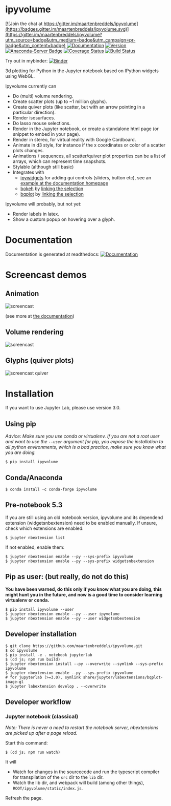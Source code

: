 # ipyvolume

[![Join the chat at https://gitter.im/maartenbreddels/ipyvolume](https://badges.gitter.im/maartenbreddels/ipyvolume.svg)](https://gitter.im/maartenbreddels/ipyvolume?utm_source=badge&utm_medium=badge&utm_campaign=pr-badge&utm_content=badge)
[![Documentation](https://readthedocs.org/projects/ipyvolume/badge/?version=latest)](https://ipyvolume.readthedocs.io/en/latest/?badge=latest)
[![Version](https://img.shields.io/pypi/v/ipyvolume.svg)](https://pypi.python.org/pypi/ipyvolume)
[![Anaconda-Server Badge](https://anaconda.org/conda-forge/ipyvolume/badges/downloads.svg)](https://anaconda.org/conda-forge/ipyvolume)
[![Coverage Status](https://coveralls.io/repos/github/maartenbreddels/ipyvolume/badge.svg)](https://coveralls.io/github/maartenbreddels/ipyvolume)
[![Build Status](https://travis-ci.org/maartenbreddels/ipyvolume.svg?branch=master)](https://travis-ci.org/maartenbreddels/ipyvolume)

Try out in mybinder: [![Binder](http://mybinder.org/badge.svg)](https://beta.mybinder.org/v2/gh/maartenbreddels/ipyvolume/master?filepath=notebooks/simple.ipynb)

3d plotting for Python in the Jupyter notebook based on IPython widgets using WebGL.

Ipyvolume currently can
 * Do (multi) volume rendering.
 * Create scatter plots (up to ~1 million glyphs).
 * Create quiver plots (like scatter, but with an arrow pointing in a particular direction).
 * Render isosurfaces.
 * Do lasso mouse selections.
 * Render in the Jupyter notebook, or create a standalone html page (or snippet to embed in your page).
 * Render in stereo, for virtual reality with Google Cardboard.
 * Animate in d3 style, for instance if the x coordinates or color of a scatter plots changes.
 * Animations / sequences, all scatter/quiver plot properties can be a list of arrays, which can represent time snapshots.
 * Stylable (although still basic)
 * Integrates with
   * [ipywidgets](https://github.com/ipython/ipywidgets) for adding gui controls (sliders, button etc), see an [example at the documentation homepage](http://ipyvolume.readthedocs.io/en/latest/index.html#built-on-ipywidgets)
   * [bokeh](//bokeh.pydata.org)  by [linking the selection](http://ipyvolume.readthedocs.io/en/latest/bokeh.html)
   * [bqplot](https://github.com/bloomberg/bqplot) by [linking the selection](http://ipyvolume.readthedocs.io/en/latest/bqplot.html)

Ipyvolume will probably, but not yet:
 * Render labels in latex.
 * Show a custom popup on hovering over a glyph.

# Documentation

Documentation is generated at readthedocs: [![Documentation](https://readthedocs.org/projects/ipyvolume/badge/?version=latest)](https://ipyvolume.readthedocs.io/en/latest/?badge=latest)

# Screencast demos

## Animation

![screencast](https://cloud.githubusercontent.com/assets/1765949/23901444/8d4f26f8-08bd-11e7-81e6-cedad0a8471c.gif)

(see more at [the documentation](https://ipyvolume.readthedocs.io/en/latest/animation.html))

## Volume rendering

![screencast](https://raw.githubusercontent.com/maartenbreddels/ipyvolume/master/misc/screencast.gif)

## Glyphs (quiver plots)

![screencast quiver](https://raw.githubusercontent.com/maartenbreddels/ipyvolume/master/misc/screencast_quiver.gif)

# Installation

If you want to use Jupyter Lab, please use version 3.0.

## Using pip

*Advice: Make sure you use conda or virtualenv. If you are not a root user and want to use the `--user` argument for pip, you expose the installation to all python environments, which is a bad practice, make sure you know what you are doing.*

```
$ pip install ipyvolume
```

## Conda/Anaconda

```
$ conda install -c conda-forge ipyvolume
```


## Pre-notebook 5.3

If you are still using an old notebook version, ipyvolume and its dependend extension (widgetsnbextension) need to be enabled manually. If unsure, check which extensions are enabled:

```
$ jupyter nbextension list
```

If not enabled, enable them:

```
$ jupyter nbextension enable --py --sys-prefix ipyvolume
$ jupyter nbextension enable --py --sys-prefix widgetsnbextension
```

## Pip as user: (but really, do not do this)

**You have been warned, do this only if you know what you are doing, this might hunt you in the future, and now is a good time to consider learning virtualenv or conda.**

```
$ pip install ipyvolume --user
$ jupyter nbextension enable --py --user ipyvolume
$ jupyter nbextension enable --py --user widgetsnbextension
```



## Developer installation

```
$ git clone https://github.com/maartenbreddels/ipyvolume.git
$ cd ipyvolume
$ pip install -e . notebook jupyterlab
$ (cd js; npm run build)
$ jupyter nbextension install --py --overwrite --symlink --sys-prefix ipyvolume
$ jupyter nbextension enable --py --sys-prefix ipyvolume
# for jupyterlab (>=3.0), symlink share/jupyter/labextensions/bqplot-image-gl
$ jupyter labextension develop . --overwrite
```


## Developer workflow

### Jupyter notebook (classical)

*Note: There is never a need to restart the notebook server, nbextensions are picked up after a page reload.*

Start this command:
```
$ (cd js; npm run watch)
```

It will
 * Watch for changes in the sourcecode and run the typescript compiler for transpilation of the `src` dir to the `lib` dir.
 * Watch the lib dir, and webpack will build (among other things), `ROOT/ipyvolume/static/index.js`.

Refresh the page.
